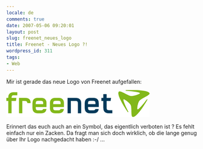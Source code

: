 ```yaml
---
locale: de
comments: true
date: 2007-05-06 09:20:01
layout: post
slug: freenet_neues_logo
title: Freenet - Neues Logo ?!
wordpress_id: 311
tags:
- Web
---
```


Mir ist gerade das neue Logo von Freenet aufgefallen:

![](/images/2007-05-06-freenet_neues_logo/logo-freenet-378x71.gif)

Erinnert das euch auch an ein Symbol, das eigentlich verboten ist ? Es fehlt
einfach nur ein Zacken. Da fragt man sich doch wirklich, ob die lange genug
über Ihr Logo nachgedacht haben :-/ ...
